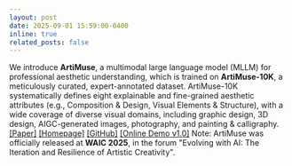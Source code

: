 ```yaml
---
layout: post
date: 2025-09-01 15:59:00-0400
inline: true
related_posts: false
---
```


We introduce **ArtiMuse**, a multimodal large language model (MLLM) for professional aesthetic understanding, which is trained on **ArtiMuse-10K**, a meticulously curated, expert-annotated dataset. ArtiMuse-10K systematically defines eight explainable and fine-grained aesthetic attributes (e.g., Composition & Design, Visual Elements & Structure), with a wide coverage of diverse visual domains, including graphic design, 3D design, AIGC-generated images, photography, and painting & calligraphy. [[Paper]](https://arxiv.org/abs/2507.14533) [[Homepage]](https://thunderbolt215.github.io/ArtiMuse-project/) [[GitHub]](https://github.com/thunderbolt215/ArtiMuse) [[Online Demo v1.0]](https://artimuse.intern-ai.org.cn/) Note: ArtiMuse was officially released at **WAIC 2025**, in the forum "Evolving with AI: The Iteration and Resilience of Artistic Creativity".